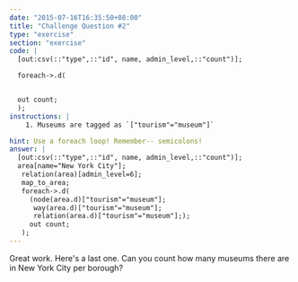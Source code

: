 ```yaml
---
date: "2015-07-16T16:35:50+08:00"
title: "Challenge Question #2"
type: "exercise"
section: "exercise"
code: |
  [out:csv(::"type",::"id", name, admin_level,::"count")];

  foreach->.d(


  out count;
  );
instructions: |
    1. Museums are tagged as `["tourism"="museum"]`

hint: Use a foreach loop! Remember-- semicolons!
answer: |
  [out:csv(::"type",::"id", name, admin_level,::"count")];
  area[name="New York City"];
   relation(area)[admin_level=6];
   map_to_area;
   foreach->.d(
     (node(area.d)["tourism"="museum"];
      way(area.d)["tourism"="museum"];
      relation(area.d)["tourism"="museum"];);
     out count;
   );
---
```


Great work. Here's a last one. Can you count how many museums there are in New York City per borough?
